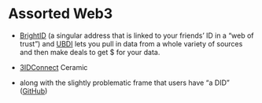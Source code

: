# Assorted Web3

* [BrightID](https://www.brightid.org/) (a singular address that is linked to your friends’ ID in a “web of trust”) and [UBDI](https://app.ubdi.com/) lets you pull in data from a whole variety of sources and then make deals to get $ for your data.

* [3IDConnect](https://blog.ceramic.network/what-is-3id-connect/) Ceramic
 - along with the slightly problematic frame that users have “a DID” ([GitHub](https://github.com/3box/3id-connect))
